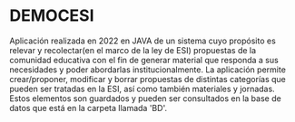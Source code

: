# DEMOCESI
Aplicación realizada en 2022 en JAVA de un sistema cuyo propósito es relevar y recolectar(en el marco de la ley de ESI) propuestas de la comunidad educativa con el fin de generar material que responda a sus necesidades y poder abordarlas institucionalmente.
 La aplicación permite crear/proponer, modificar y borrar propuestas de distintas categorías que pueden ser tratadas en la ESI, así como también materiales y jornadas. Estos elementos son guardados y pueden ser consultados en la base de datos que está en la carpeta llamada 'BD'.
